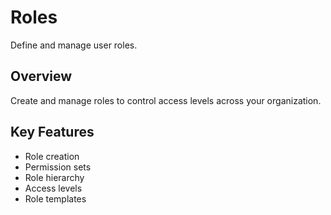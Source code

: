 # Roles

Define and manage user roles.

## Overview

Create and manage roles to control access levels across your organization.

## Key Features

- Role creation
- Permission sets
- Role hierarchy
- Access levels
- Role templates
